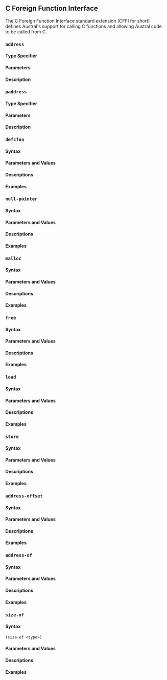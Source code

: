 ## C Foreign Function Interface

The C Foreign Function Interface standard extension (CFFI for short) defines
Austral's support for calling C functions and allowing Austral code to be called
from C.

### `address`

#### Type Specifier

#### Parameters

#### Description

### `paddress`

#### Type Specifier

#### Parameters

#### Description

### `defcfun`

#### Syntax

#### Parameters and Values

#### Descriptions

#### Examples

### `null-pointer`

#### Syntax

#### Parameters and Values

#### Descriptions

#### Examples

### `malloc`

#### Syntax

#### Parameters and Values

#### Descriptions

#### Examples

### `free`

#### Syntax

#### Parameters and Values

#### Descriptions

#### Examples

### `load`

#### Syntax

#### Parameters and Values

#### Descriptions

#### Examples

### `store`

#### Syntax

#### Parameters and Values

#### Descriptions

#### Examples

### `address-offset`

#### Syntax

#### Parameters and Values

#### Descriptions

#### Examples

### `address-of`

#### Syntax

#### Parameters and Values

#### Descriptions

#### Examples

### `size-of`

#### Syntax

```
(size-of <type>)
```

#### Parameters and Values

#### Descriptions

#### Examples
